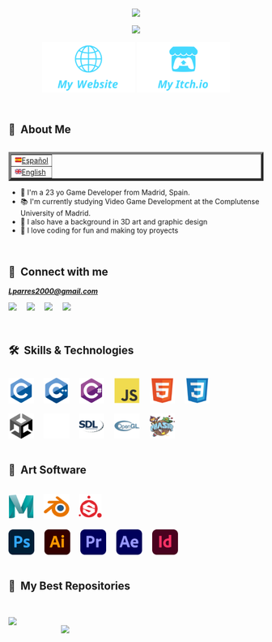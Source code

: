 
<br>

<p align="center"> 
<img src="https://readme-typing-svg.demolab.com?font=Josefin+Sans&size=40&duration=1&pause=1000&color=44D9FF&center=true&vCenter=true&repeat=false&random=false&width=435&lines=Luis+Parres" />
</p>

<p align="center">
<img src="https://readme-typing-svg.demolab.com?font=Josefin+Sans&size=25&duration=2000&pause=4000&color=44D9FF&center=true&vCenter=true&random=false&width=435&lines=Game+developer+and+3D+Generalist" />
</p>

<p align="center">
<a href=""><img src="./assets/icons/mywebsite.svg" align="center" height="100" alt="Website" /></a>
<a href=""><img src="./assets/icons/myitchio.svg" align="center" height="100" alt="Itch.io" /></a>
</p>

<br>

## :space_invader:&nbsp; About Me

<table align="right" border="5px">
 <tr><td><a href="README_es.md"><img src="./assets/icons/spainflag.svg" height="13">Español</a></td></tr>
 <tr><td><a href="README.md"><img src="./assets/icons/ukflag.svg" height="13">English</a></td></tr>
</table>

- :wave: I'm a 23 yo Game Developer from Madrid, Spain.
- :books: I'm currently studying Video Game Development at the Complutense University of Madrid.
- :art: I also have a background in 3D art and graphic design
- :balloon: I love coding for fun and making toy proyects

<br>

## :link:&nbsp; Connect with me

***Lparres2000@gmail.com***

  <a href="https://github.com/Lparres2000/"><img src="https://img.shields.io/badge/GitHub-%2312100E.svg?&style=for-the-badge&logo=Github&logoColor=white" /></a>&nbsp;&nbsp;&nbsp;&nbsp;
  <a href="https://www.linkedin.com/in/luisparres/"><img src="https://img.shields.io/badge/linkedin-%230077B5.svg?&style=for-the-badge&logo=linkedin&logoColor=white" /></a>&nbsp;&nbsp;&nbsp;&nbsp;
  <a href="mailto:lparres2000@gmail.com?subject=Hello%20Luis,%20From%20Github"><img src="https://img.shields.io/badge/Gmail-%23D14836.svg?&style=for-the-badge&logo=gmail&logoColor=white" /></a>&nbsp;&nbsp;&nbsp;&nbsp;
    <a href=""><img src="https://img.shields.io/badge/Discord-%235865F2.svg?&style=for-the-badge&logo=discord&logoColor=white" /></a>&nbsp;&nbsp;&nbsp;&nbsp;

<br>

## 🛠&nbsp; Skills & Technologies
<br>
<div>
    <a><img height="50" src="./assets/icons/icon_c.svg"></a>&nbsp;&nbsp;&nbsp;&nbsp;
    <a><img height="50" src="./assets/icons/icon_cpp.svg"></a>&nbsp;&nbsp;&nbsp;&nbsp;
    <a><img height="50" src="./assets/icons/icon_csharp.svg"></a>&nbsp;&nbsp;&nbsp;&nbsp;
    <a><img height="50" src="./assets/icons/icon_js.svg"></a>&nbsp;&nbsp;&nbsp;&nbsp;
    <a><img height="50" src="./assets/icons/icon_html.svg"></a>&nbsp;&nbsp;&nbsp;&nbsp;
    <a><img height="50" src="./assets/icons/icon_css.svg"></a>&nbsp;&nbsp;&nbsp;&nbsp;
</div>
<br>
<div>
    <a><img height="50" src="./assets/icons/icon_unity.svg"></a>&nbsp;&nbsp;&nbsp;&nbsp;
    <a><img height="50" src="./assets/icons/icon_unreal.png"></a>&nbsp;&nbsp;&nbsp;&nbsp;
    <a><img height="50" src="./assets/icons/icon_sdl.svg"></a>&nbsp;&nbsp;&nbsp;&nbsp;
    <a><img height="50" src="./assets/icons/icon_opengl.svg"></a>&nbsp;&nbsp;&nbsp;&nbsp;
    <a><img height="50" src="./assets/icons/icon_phaser.svg"></a>&nbsp;&nbsp;&nbsp;&nbsp;
</div>

<br>

## :art:&nbsp; Art Software

<br>
<div>
    <a><img height="50" src="./assets/icons/icon_maya.svg"></a>&nbsp;&nbsp;&nbsp;&nbsp;
    <a><img height="50" src="./assets/icons/icon_blender.svg"></a>&nbsp;&nbsp;&nbsp;&nbsp;
    <a><img height="50" src="./assets/icons/icon_substancepainter.svg"></a>&nbsp;&nbsp;&nbsp;&nbsp;
</div>
<br>
<div>
    <a><img height="50" src="./assets/icons/icon_photoshop.svg"></a>&nbsp;&nbsp;&nbsp;&nbsp;
    <a><img height="50" src="./assets/icons/icon_illustrator.svg"></a>&nbsp;&nbsp;&nbsp;&nbsp;
    <a><img height="50" src="./assets/icons/icon_premiere.svg"></a>&nbsp;&nbsp;&nbsp;&nbsp;
    <a><img height="50" src="./assets/icons/icon_aftereffects.svg"></a>&nbsp;&nbsp;&nbsp;&nbsp;
    <a><img height="50" src="./assets/icons/icon_indesign.svg"></a>&nbsp;&nbsp;&nbsp;&nbsp;
</div>

<br>

## :book:&nbsp; My Best Repositories

<br>

<p align="center">
    
<a href="https://github.com/Lparres2000/JuegoPVLI" title="Survival Spectrum"><img align="left" width="400" src="https://github-readme-stats.vercel.app/api/pin/?username=Lparres2000&repo=SurvivalSpectrum&theme=react&border_color=61dafb&border_radius=10&icon_color=F8D866&"></a>

<a href="https://github.com/Lparres2000/Lparres2000" title="Profile README"><img align="right" width="400" src="https://github-readme-stats.vercel.app/api/pin/?username=Lparres2000&repo=Lparres2000&theme=react&border_color=61dafb&border_radius=10&icon_color=F8D866&"></a>

</p>

<!--
<a href="https://github.com/Lparres2000?tab=repositories"><img alt="All Repositories" title="All Repositories" src="https://custom-icon-badges.demolab.com/badge/-Click%20Here%20For%20All%20My%20Repos-1F222E?style=for-the-badge&logoColor=white&logo=repo"/></a>
-->
